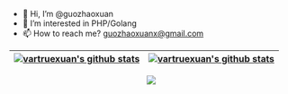 - 👋 Hi, I’m @guozhaoxuan
- 👀 I’m interested in PHP/Golang
- 📫 How to reach me? guozhaoxuanx@gmail.com

| <a href="https://github.com/vartruexuan"><img align="center" src="https://github-readme-stats.vercel.app/api?username=vartruexuan&theme=tokyonight&show_icons=true" alt="vartruexuan's github stats" /></a> | <a href="https://github.com/vartruexuan"><img  src="https://github-readme-stats.vercel.app/api/top-langs/?username=vartruexuan&layout=compact" alt="vartruexuan's github stats" /></a> |
|--------------------------------------------------------------------------------------------------------------------------------------------------------------------------------------------------------------------------------------------------|-----------------------------------------------------------------------------------------------------------------------------------------------------------------------------------------------------------------------------------------------------------------|
<div align="center"><img src="https://cdn.nlark.com/yuque/0/2022/svg/395716/1669209299206-146973c8-7fb2-4620-81a8-564b39bf5851.svg" ></div>
